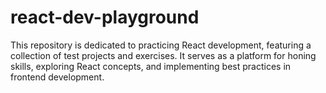 # react-dev-playground
This repository is dedicated to practicing React development, featuring a collection of test projects and exercises. It serves as a platform for honing skills, exploring React concepts, and implementing best practices in frontend development.
